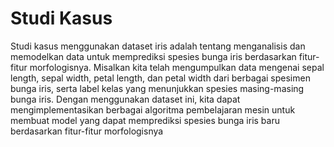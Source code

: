 # Studi Kasus
Studi kasus menggunakan dataset iris adalah tentang menganalisis dan memodelkan data untuk memprediksi spesies bunga iris berdasarkan fitur-fitur morfologisnya. Misalkan kita telah mengumpulkan data mengenai sepal length, sepal width, petal length, dan petal width dari berbagai spesimen bunga iris, serta label kelas yang menunjukkan spesies masing-masing bunga iris. Dengan menggunakan dataset ini, kita dapat mengimplementasikan berbagai algoritma pembelajaran mesin untuk membuat model yang dapat memprediksi spesies bunga iris baru berdasarkan fitur-fitur morfologisnya
